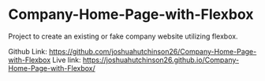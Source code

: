 # Company-Home-Page-with-Flexbox

Project to create an existing or fake company website utilizing flexbox.

Github Link: https://github.com/joshuahutchinson26/Company-Home-Page-with-Flexbox
Live link: https://joshuahutchinson26.github.io/Company-Home-Page-with-Flexbox/
